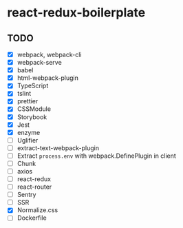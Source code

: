 # react-redux-boilerplate

## TODO

- [x] webpack, webpack-cli
- [x] webpack-serve
- [x] babel
- [x] html-webpack-plugin
- [x] TypeScript
- [x] tslint
- [x] prettier
- [x] CSSModule
- [x] Storybook
- [x] Jest
- [x] enzyme
- [ ] Uglifier
- [ ] extract-text-webpack-plugin
- [ ] Extract `process.env` with webpack.DefinePlugin in client
- [ ] Chunk
- [ ] axios
- [ ] react-redux
- [ ] react-router
- [ ] Sentry
- [ ] SSR
- [x] Normalize.css
- [ ] Dockerfile
